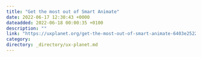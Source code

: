 ```yaml
---
title: "Get the most out of Smart Animate"
date: 2022-06-17 12:30:43 +0000
dateadded: 2022-06-18 00:00:35 +0100
description: ""
link: "https://uxplanet.org/get-the-most-out-of-smart-animate-6403e252227c?source=rss----819cc2aaeee0---4"
category:
directory: _directory/ux-planet.md
---
```

